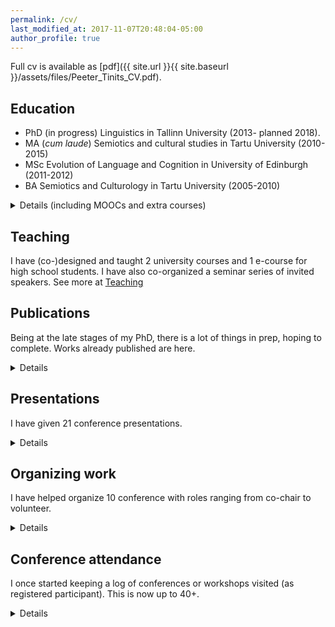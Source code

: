 ```yaml
---
permalink: /cv/
last_modified_at: 2017-11-07T20:48:04-05:00
author_profile: true
---
```


Full cv is available as [pdf]({{ site.url }}{{ site.baseurl }}/assets/files/Peeter_Tinits_CV.pdf).

## Education

- PhD (in progress) Linguistics in Tallinn University (2013- planned 2018).
- MA (*cum laude*) Semiotics and cultural studies in Tartu University (2010-2015)
- MSc Evolution of Language and Cognition in University of Edinburgh (2011-2012)
- BA Semiotics and Culturology in Tartu University (2005-2010) 

<details> <summary>Details (including MOOCs and extra courses)</summary>

</details>


## Teaching
I have (co-)designed and taught 2 university courses and 1 e-course for high school students. I have also co-organized a seminar series of invited speakers. See more at [Teaching](teaching)

## Publications
Being at the late stages of my PhD, there is a lot of things in prep, hoping to complete. Works already published are here.
<details> <summary> Details </summary>

{% capture my_include %}{% include cv-pubs.md %}{% endcapture %}
{{ my_include | markdownify }}

</details>

## Presentations
I have given 21 conference presentations.
<details> <summary> Details </summary>
{% capture my_include %}{% include cv-pres.md %}{% endcapture %}
{{ my_include | markdownify }}

</details>

## Organizing work
I have helped organize 10 conference with roles ranging from co-chair to volunteer.
<details>
 <summary>Details</summary>
{% capture my_include %}{% include cv-orgs.md %}{% endcapture %}
{{ my_include | markdownify }}
</details>

## Conference attendance
I once started keeping a log of conferences or workshops visited (as registered participant). This is now up to 40+.
<details>
 <summary>Details</summary>

{% capture my_include %}{% include cv-meets.md %}{% endcapture %}
{{ my_include | markdownify }}

</details>